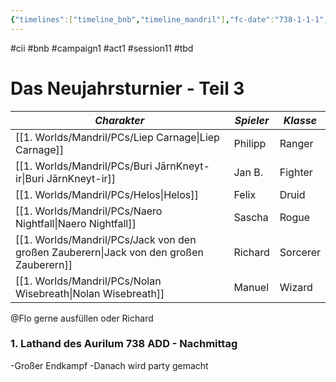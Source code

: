 ```yaml
---
{"timelines":["timeline_bnb","timeline_mandril"],"fc-date":"738-1-1-1","fc-end":null,"fc-display-name":"Das Neujahrsturnier Teil 3","aat-event-body":"B&B kämpfen am Neujahrturnier um Ruhm und Ehre.","aat-render-enabled":true,"dg-publish":true,"permalink":"/2-journals/mandril/campaign-b-and-b/1-act/2023-01-19/","dgPassFrontmatter":true}
---
```


#cii #bnb #campaign1 #act1 #session11 #tbd

# Das Neujahrsturnier - Teil 3

| *Charakter* | *Spieler* | *Klasse* |
| ----------- | ----------- | ----------- |
| [[1. Worlds/Mandril/PCs/Liep Carnage\|Liep Carnage]] | Philipp | Ranger |
| [[1. Worlds/Mandril/PCs/Buri JārnKneyt-ir\|Buri JārnKneyt-ir]] | Jan B. | Fighter |
| [[1. Worlds/Mandril/PCs/Helos\|Helos]] | Felix | Druid |
| [[1. Worlds/Mandril/PCs/Naero Nightfall\|Naero Nightfall]] | Sascha | Rogue |
| [[1. Worlds/Mandril/PCs/Jack von den großen Zauberern\|Jack von den großen Zauberern]] | Richard | Sorcerer |
| [[1. Worlds/Mandril/PCs/Nolan Wisebreath\|Nolan Wisebreath]] | Manuel | Wizard |



@Flo  gerne ausfüllen oder Richard
### 1. Lathand des Aurilum 738 ADD - Nachmittag
-Großer Endkampf
-Danach wird party gemacht


